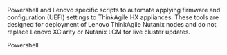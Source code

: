 Powershell and Lenovo specific scripts to automate applying firmware and configuration (UEFI) settings to ThinkAgile HX appliances.
These tools are designed for deployment of Lenovo ThinkAgile Nutanix nodes and do not replace Lenovo XClarity or Nutanix LCM for live cluster updates.

Powershell